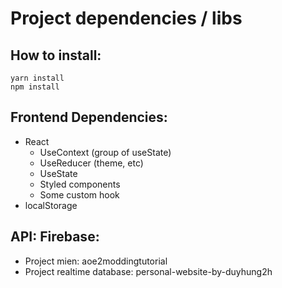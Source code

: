 # Project dependencies / libs


## How to install:

```
yarn install
npm install
```


## Frontend Dependencies: 
- React
  - UseContext (group of useState)
  - UseReducer (theme, etc)
  - UseState
  - Styled components
  - Some custom hook
- localStorage




## API: Firebase:
- Project mien: aoe2moddingtutorial
- Project realtime database: personal-website-by-duyhung2h
